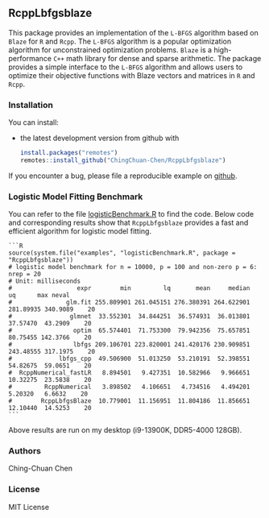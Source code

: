 ## RcppLbfgsblaze

This package provides an implementation of the `L-BFGS` algorithm based on `Blaze` for `R` and `Rcpp`. 
The `L-BFGS` algorithm is a popular optimization algorithm for unconstrained optimization problems. 
`Blaze` is a high-performance `C++` math library for dense and sparse arithmetic. 
The package provides a simple interface to the `L-BFGS` algorithm and allows users to optimize 
their objective functions with Blaze vectors and matrices in `R` and `Rcpp`.

### Installation

You can install:

* the latest development version from github with

    ```R
    install.packages("remotes")
    remotes::install_github("ChingChuan-Chen/RcppLbfgsblaze")
    ```

If you encounter a bug, please file a reproducible example on [github](https://github.com/ChingChuan-Chen/RcppLbfgsblaze/issues).

### Logistic Model Fitting Benchmark

You can refer to the file [logisticBenchmark.R](./inst/examples/logisticBenchmark.R) to find the code.
Below code and corresponding results show that `RcppLbfgsblaze` provides a fast and efficient algorithm for logistic model fitting.

    ```R
    source(system.file("examples", "logisticBenchmark.R", package = "RcppLbfgsblaze"))
    # logistic model benchmark for n = 10000, p = 100 and non-zero p = 6: nrep = 20
    # Unit: milliseconds
    #                  expr        min         lq       mean     median        uq      max neval
    #               glm.fit 255.809901 261.045151 276.380391 264.622901 281.89935 340.9089    20
    #                glmnet  33.552301  34.844251  36.574931  36.013801  37.57470  43.2909    20
    #                 optim  65.574401  71.753300  79.942356  75.657851  80.75455 142.3766    20
    #                 lbfgs 209.106701 223.820001 241.420176 230.909851 243.48555 317.1975    20
    #             lbfgs_cpp  49.506900  51.013250  53.210191  52.398551  54.82675  59.0651    20
    #  RcppNumerical_fastLR   8.894501   9.427351  10.582966   9.966651  10.32275  23.5838    20
    #         RcppNumerical   3.898502   4.106651   4.734516   4.494201   5.20320   6.6632    20
    #        RcppLbfgsBlaze  10.779001  11.156951  11.804186  11.856651  12.10440  14.5253    20
    ```

Above results are run on my desktop (i9-13900K, DDR5-4000 128GB).

### Authors

Ching-Chuan Chen

### License

MIT License
